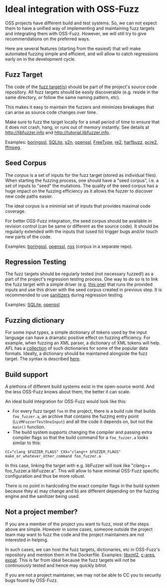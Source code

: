 # Ideal integration with OSS-Fuzz 
OSS projects have different build and test systems. So, we can not expect them
to have a unified way of implementing and maintaining fuzz targets and integrating
them with OSS-Fuzz. However, we will still try to give recommendations on the preferred ways.

Here are several features (starting from the easiest) that will make automated fuzzing
simple and efficient, and will allow to catch regressions early on in the development cycle. 

## Fuzz Target
The code of the [fuzz target(s)](http://libfuzzer.info/#fuzz-target) should be part of the project's source code repository. 
All fuzz targets should be easily discoverable (e.g. reside in the same directory, or follow the same naming pattern, etc). 

This makes it easy to maintain the fuzzers and minimizes breakages that can arise as source code changes over time.

Make sure to fuzz the target locally for a small period of time to ensure that 
it does not crash, hang, or runs out of memory instantly. 
See details at http://libfuzzer.info and http://tutorial.libfuzzer.info.

Examples: 
[boringssl](https://github.com/google/boringssl/tree/master/fuzz),
[SQLite](https://www.sqlite.org/src/artifact/ad79e867fb504338),
[s2n](https://github.com/awslabs/s2n/tree/master/tests/fuzz),
[openssl](https://github.com/openssl/openssl/tree/master/fuzz),
[FreeType](http://git.savannah.gnu.org/cgit/freetype/freetype2.git/tree/src/tools/ftfuzzer),
[re2](https://github.com/google/re2/tree/master/re2/fuzzing),
[harfbuzz](https://github.com/behdad/harfbuzz/tree/master/test/fuzzing),
[pcre2](http://vcs.pcre.org/pcre2/code/trunk/src/pcre2_fuzzsupport.c?view=markup),
[ffmpeg](https://github.com/FFmpeg/FFmpeg/blob/master/doc/examples/decoder_targeted.c).


## Seed Corpus
The *corpus* is a set of inputs for the fuzz target (stored as individual files). 
When starting the fuzzing process, one should have a "seed corpus", 
i.e. a set of inputs to "seed" the mutations.
The quality of the seed corpus has a huge impact on the fuzzing efficiency as it allows the fuzzer
to discover new code paths easier. 

The ideal corpus is a minimial set of inputs that provides maximal code coverage. 

For better OSS-Fuzz integration, 
the seed corpus should be available in revision control (can be same or different as the source code). 
It should be regularly extended with the inputs that (used to) trigger bugs and/or touch new parts of the code. 

Examples: 
[boringssl](https://github.com/google/boringssl/tree/master/fuzz),
[openssl](https://github.com/openssl/openssl/tree/master/fuzz),
[nss](https://github.com/mozilla/nss-fuzzing-corpus) (corpus in a separate repo).


## Regression Testing
The fuzz targets should be regularly tested (not necessary fuzzed!) as a part of the project's regression testing process.
One way to do so is to link the fuzz target with a simple driver
(e.g. [this one](https://github.com/llvm-mirror/llvm/tree/master/lib/Fuzzer/standalone))
that runs the provided inputs and use this driver with the seed corpus created in previous step. 
It is recommended to use [sanitizers](https://github.com/google/sanitizers) during regression testing.

Examples: [SQLite](https://www.sqlite.org/src/artifact/d9f1a6f43e7bab45),
[openssl](https://github.com/openssl/openssl/blob/master/fuzz/test-corpus.c)

## Fuzzing dictionary

For some input types, a simple dictionary of tokens used by the input language
can have a dramatic positive effect on fuzzing efficiency. 
For example, when fuzzing an XML parser, a dictionary of XML tokens will help.
AFL has a [collection](https://github.com/rc0r/afl-fuzz/tree/master/dictionaries)
of such dictionaries for some of the popular data formats.
Ideally, a dictionary should be maintained alongside the fuzz target.
The syntax is described [here](http://libfuzzer.info/#dictionaries).

## Build support
A plethora of different build systems exist in the open-source world.
And the less OSS-Fuzz knows about them, the better it can scale. 

An ideal build integration for OSS-Fuzz would look like this:
* For every fuzz target `foo` in the project, there is a build rule that builds `foo_fuzzer.a`,
an archive that contains the fuzzing entry point (`LLVMFuzzerTestOneInput`)
and all the code it depends on, but not the `main()` function.
* The build system supports changing the compiler and passing extra compiler
flags so that the build command for a `foo_fuzzer.a` looks similar to this:

```
CC="clang $FUZZER_FLAGS" CXX="clang++ $FUZZER_FLAGS" make_or_whatever_other_command foo_fuzzer.a
```

In this case, linking the target with e.g. libFuzzer will look like "clang++ foo_fuzzer.a libFuzzer.a".
This will allow to have minimal OSS-Fuzz specific configuration and thus be more robust. 

There is no point in hardcoding the exact compiler flags in the build system because they 
a) may change and b) are different depending on the fuzzing engine and the sanitizer being used. 

## Not a project member?

If you are a member of the project you want to fuzz, most of the steps above are simple.
However in some cases, someone outside the project team may want to fuzz the code
and the project maintainers are not interested in helping.

In such cases, we can host the fuzz targets, dictionaries, etc in OSS-Fuzz's 
repository and mention them in the Dockerfile.
Examples: [libxml2](../projects/libxml2), [c-ares](../projects/c-ares), [expat](../projects/expat).
This is far from ideal because the fuzz targets will not be continuously tested 
and hence may quickly bitrot.

If you are not a project maintainer, we may not be able to CC you to security bugs found by OSS-Fuzz.

